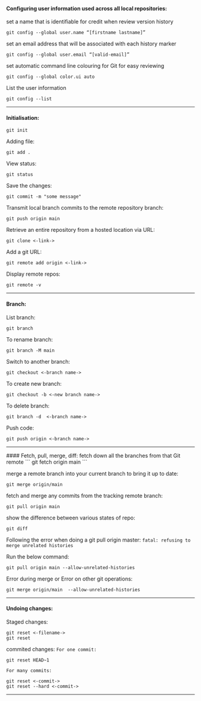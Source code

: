 #### Configuring user information used across all local repositories:
set a name that is identifiable for credit when review version history
```
git config --global user.name “[firstname lastname]”
```

set an email address that will be associated with each history marker
```
git config --global user.email “[valid-email]”
```

set automatic command line colouring for Git for easy reviewing
```
git config --global color.ui auto
```

List the user information
```
git config --list
```

<hr>

#### Initialisation:

```
git init
```

Adding file:
```
git add .
```

View status:
```
git status
```

Save the changes:
```
git commit -m "some message"
```

Transmit local branch commits to the remote repository branch:
```
git push origin main
```

Retrieve an entire repository from a hosted location via URL:
```
git clone <-link->
```

Add a git URL:
```
git remote add origin <-link->
```

Display remote repos:
```
git remote -v
```

<hr>


#### Branch:
List branch:
```
git branch
```

To rename branch:
```
git branch -M main
```

Switch to another branch:
```
git checkout <-branch name->
```

To create new branch:
```
git checkout -b <-new branch name->
```

To delete branch:
```
git branch -d  <-branch name->
```

Push code:
```
git push origin <-branch name->
```

<hr>
#### Fetch, pull, merge, diff:
fetch down all the branches from that Git remote
```
git fetch origin main
```

merge a remote branch into your current branch to bring it up to date:
```
git merge origin/main
```

fetch and merge any commits from the tracking remote branch:
```
git pull origin main
```

show the difference between various states of repo:
```
git diff
```

Following the error when doing a git pull origin master:
`fatal: refusing to merge unrelated histories`

Run the below command:
```
git pull origin main --allow-unrelated-histories
```

Error during merge or Error on other git operations:
```
git merge origin/main  --allow-unrelated-histories
```

<hr>

#### Undoing changes:
Staged changes:
```
git reset <-filename->
git reset
```

commited changes:
`For one commit:`  
```
git reset HEAD~1
```

`For many commits:`
```
git reset <-commit->
git reset --hard <-commit->
```

<hr>